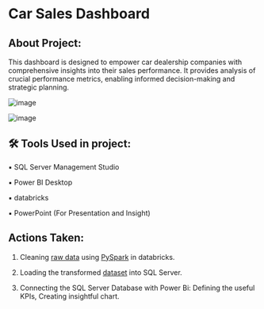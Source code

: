 # Car Sales Dashboard

## About Project:
This dashboard is designed to empower car dealership companies with comprehensive insights into their sales performance. It provides analysis of crucial performance metrics, enabling informed decision-making and strategic planning.

![image](https://github.com/rashmi0007/Car_Sales_Dashboard/assets/87612040/9c3cabcb-9fa0-4044-b0bd-2205c586437c)

![image](https://github.com/rashmi0007/Car_Sales_Dashboard/assets/87612040/da03d695-db84-4175-989d-fbbe191d369c)


## 🛠 Tools Used in project:
▪ SQL Server Management Studio

▪ Power BI Desktop

▪ databricks

▪ PowerPoint (For Presentation and Insight)

## Actions Taken:
1. Cleaning [raw data](https://github.com/rashmi0007/Car_Sales_Dashboard/blob/main_branch/CarSales_raw_data.csv) using [PySpark](https://github.com/rashmi0007/Car_Sales_Dashboard/blob/main_branch/Data_Cleaning_using_PySpark.html) in databricks.

2. Loading the transformed [dataset](https://github.com/rashmi0007/Car_Sales_Dashboard/blob/main_branch/Transformed_Data_car_sales.csv) into SQL Server.

3. Connecting the SQL Server Database with Power Bi: Defining the useful KPIs, Creating insightful chart.


